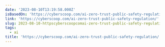 ```yaml
---
date: '2023-08-10T13:19:58.000Z'
isBasedOn: 'https://cyberscoop.com/ai-zero-trust-public-safety-regulation/'
link: 'https://cyberscoop.com/ai-zero-trust-public-safety-regulation/'
slug: 2023-08-10-httpscyberscoopcomai-zero-trust-public-safety-regulation
tags:
  - ai
title: 'https://cyberscoop.com/ai-zero-trust-public-safety-regulation/'
---
```


